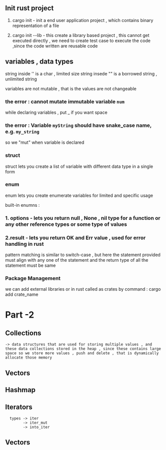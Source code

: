 ## Init rust project 

1. cargo init - init a end user application project , which contains binary representation of a file

2. cargo init --lib -  this create a library based project , this cannot get executed directly , we need to create test case to execute the code ,since the code written are reusable code 

## variables , data types

string inside '' is a char , limited size
string insede "" is a borrowed string , unlimited string

variables are not mutable , that is the values are not changeable
   ### the error : cannot mutate immutable variable `num`

while declaring variables , put _ if you want space 
### the error : Variable `myString` should have snake_case name, e.g. `my_string` 
so we "mut" when variable is declared

### struct

struct lets you create a list of variable  with different data type in a single form

### enum

enum lets you create enumerate variables for limited and specific usage

  built-in enumns : 
   ### 1. options - lets you return null , None , nil type for a function or any other reference types or some type of values 
   ### 2.result - lets you return OK and Err value , used for error handling in rust

pattern matching is similar to switch-case , but here the statement provided must align with any one of the statement and the return type of all the statement must be same

### Package Management 
  we can add external libraries or in rust called as crates by command :
    cargo add crate_name

# Part -2 
## Collections 
    -> data structures that are used for storing multiple values , and these data collections stored in the heap , since these contains large space so we store more values , push and delete , that is dynamically allocate those memory
  ## Vectors
  ## Hashmap
  ## Iterators 
      types -> iter 
            -> iter_mut
            -> into_iter
  ## Vectors
   
  
